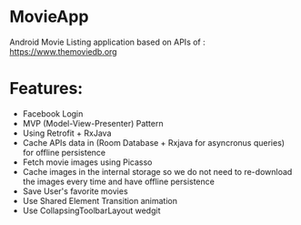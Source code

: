 # MovieApp
Android Movie Listing application based on APIs of : https://www.themoviedb.org

# Features:
- Facebook Login
- MVP (Model-View-Presenter) Pattern
- Using Retrofit + RxJava 
- Cache APIs data in (Room Database + Rxjava for asyncronus queries) for offline persistence
- Fetch movie images using Picasso
- Cache images in the internal storage so we do not need to re-download the images every time and have offline persistence
- Save User's favorite movies
- Use Shared Element Transition animation
- Use CollapsingToolbarLayout wedgit
